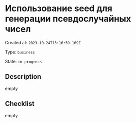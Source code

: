 # Использование seed для генерации псевдослучайных чисел

Created at: `2023-10-24T13:16:59.169Z`

Type: `business`

State: `in progress`

## Description
empty

## Checklist
empty
